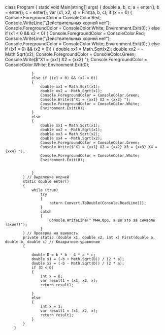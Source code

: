  class Program
        {
            static void Main(string[] args)
            {
                double a, b, c;
                a = enter();
                b = enter();
                c = enter();
                var (x1, x2, x) = First(a, b, c);
                if (x == 0)
                {
                    Console.ForegroundColor = ConsoleColor.Red;
                    Console.WriteLine("Действительных корней нет");
                    Console.ForegroundColor = ConsoleColor.White;
                    Environment.Exit(0);
                }
                else
                if (x1 < 0 && x2 < 0)
                {
                    Console.ForegroundColor = ConsoleColor.Red;
                    Console.WriteLine("Действительных корней нет");
                    Console.ForegroundColor = ConsoleColor.White;
                    Environment.Exit(0);
                }
                else if ((x1 < 0) && (x2 > 0))
                {
                    double xx1 = Math.Sqrt(x2);
                    double xx2 = -Math.Sqrt(x2);
                    Console.ForegroundColor = ConsoleColor.Green;
                    Console.Write($"X1 = {xx1} X2 = {xx2} ");
                    Console.ForegroundColor = ConsoleColor.White;
                    Environment.Exit(0);

                }
                else if ((x1 > 0) && (x2 < 0))
                {
                    double xx1 = Math.Sqrt(x1);
                    double xx2 = -Math.Sqrt(x1);
                    Console.ForegroundColor = ConsoleColor.Green;
                    Console.Write($"X1 = {xx1} X2 = {xx2} ");
                    Console.ForegroundColor = ConsoleColor.White;
                    Environment.Exit(0);
                }
                else
                {
                    double xx1 = Math.Sqrt(x1);
                    double xx2 = -Math.Sqrt(x1);
                    double xx3 = Math.Sqrt(x2);
                    double xx4 = -Math.Sqrt(x2);
                    Console.ForegroundColor = ConsoleColor.Green;
                    Console.Write($"X1 = {xx1} X2 = {xx2} X3 = {xx3} X4 = {xx4} ");
                    Console.ForegroundColor = ConsoleColor.White;
                    Environment.Exit(0);


                }
            } // Выделение корней
            static double enter()
            {
                while (true)
                    try
                    {
                        return Convert.ToDouble(Console.ReadLine());
                    }
                    catch
                    {
                        Console.WriteLine(" Ммм,бро, а шо это за символы такие?!");
                    }
            } // Проверка на вшивость
            private static (double x1, double x2, int x) First(double a, double b, double c) // Квадратное уравнение
            {

                double D = b * b - 4 * a * c;
                double x1 = (-b + Math.Sqrt(D)) / (2 * a);
                double x2 = (-b - Math.Sqrt(D)) / (2 * a);
                if (D < 0)
                {
                    int x = 0;
                    var result1 = (x1, x2, x);
                    return result1;

                }
                else
                {
                    int x = 1;
                    var result1 = (x1, x2, x);
                    return result1;
                }
            }
        }
